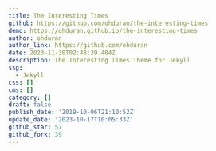 ```yaml
---
title: The Interesting Times
github: https://github.com/ohduran/the-interesting-times
demo: https://ohduran.github.io/the-interesting-times
author: ohduran
author_link: https://github.com/ohduran
date: 2023-11-30T02:48:39.484Z
description: The Interesting Times Theme for Jekyll
ssg:
  - Jekyll
css: []
cms: []
category: []
draft: false
publish_date: '2019-10-06T21:10:52Z'
update_date: '2023-10-17T10:05:33Z'
github_star: 57
github_fork: 39
---
```

